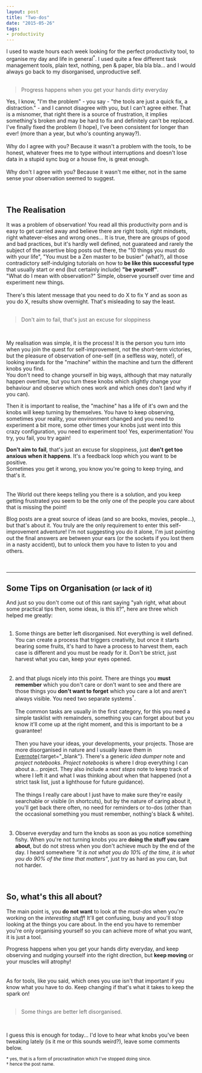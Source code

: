 ```yaml
---
layout: post
title: "Two-dos"
date: "2015-05-26"
tags:
- productivity
---
```


I used to waste hours each week looking for the perfect productivity tool, to
organise my day and life in general<sup>*</sup>. I used quite a few different
task management tools, plain text, nothing, pen & paper, bla bla bla... and I
would always go back to my disorganised, unproductive self.  
&nbsp;  

<blockquote>
Progress happens when you get your hands dirty everyday
</blockquote>

Yes, I know, "I'm the problem" - you say - "the tools are just a quick fix, a
distraction." - and I cannot disagree with you, but I can't agree either. That
is a misnomer, that right there is a source of frustration, it implies
something's broken and may be hard to fix and definitely can't be replaced.  
I've finally fixed the problem (I hope), I've been consistent for longer than ever!
(more than a year, but who's counting anyway?).  
&nbsp;  
Why do I agree with you? Because it wasn't a problem with the tools, to be honest,
whatever frees me to type without interruptions and doesn't lose data
in a stupid sync bug or a house fire, is great enough.  
&nbsp;  
Why don't I agree with you? Because it wasn't me either, not in the same sense your
observation seemed to suggest.  
&nbsp;  
&nbsp;  

## The Realisation

It was a problem of observation! You read all this productivity porn and is easy
to get carried away and believe there are right tools, right mindsets, right
whatever-elses and wrong ones... It is true, there are groups of good and bad
practices, but it's hardly well defined, not guarateed and rarely the subject of
the assertive blog posts out there, the "10 things you must do with your life",
"You must be a Zen master to be busier" (what?), all those contradictory
self-indulging tutorials on how to **be like this successful type** that usually
start or end (but certainly include) **"be yourself"**.  
"What do I mean with observation?" Simple, observe yourself over time and
experiment new things.  
&nbsp;  
There's this latent message that you need to do X to fix Y and as soon as you do
X, results show overnight. That's misleading to say the least.  
&nbsp;  

<blockquote>
Don't aim to fail, that's just an excuse for sloppiness
</blockquote>
&nbsp;  

My realisation was simple, it is the process! It is the person you turn into when
you join the quest for self-improvement, not the short-term victories, but the
pleasure of observation of one-self (in a selfless way, note!), of looking inwards
for the "machine" within the machine and turn the different knobs you find.  
You don't need to change yourself in big ways, although that may naturally
happen overtime, but you turn these knobs which slightly change your behaviour and
observe which ones work and which ones don't (and why if you can).  

Then it is important to realise, the "machine" has a life of it's own and the
knobs will keep turning by themselves. You have to keep observing, sometimes your
reality, your environment changed and you need to experiment a bit more, some
other times your knobs just went into this crazy configuration, you need to
experiment too! Yes, experimentation! You try, you fail, you try again!  

**Don't aim to fail**, that's just an excuse for sloppiness, just **don't get
too anxious when it happens**. It's a feedback loop which you want to be positive.  
Sometimes you get it wrong, you know you're going to keep trying, and that's it.  
&nbsp;  
&nbsp;  
The World out there keeps telling you there is a solution, and you
keep getting frustrated you seem to be the only one of the people you care about
that is missing the point!  

Blog posts are a great source of ideas (and so are books, movies, people...),
but that's about it. You truly are the only requirement to enter this
self-improvement adventure! I'm not suggesting you do it alone, I'm just pointing out
the final answers are between your ears (or the sockets if you lost them in a
nasty accident), but to unlock them you have to listen to you and others.  
&nbsp;  
&nbsp;  

---  

## Some Tips on Organisation <small>(or lack of it)</small>

And just so you don't come out of this rant saying "yah right, what about some
practical tips then, some ideas, is this it?", here are three which helped me greatly:  
&nbsp;  

1. Some things are better left disorganised. Not everything is well defined. You
can create a process that triggers creativity, but once it starts bearing some
fruits, it's hard to have a process to harvest them, each case is different and
you must be ready for it. Don't be strict, just harvest what you can, keep your
eyes opened.  
&nbsp;  
&nbsp;  
1. and that plugs nicely into this point. There are things you **must remember**
which you don't care or don't want to see and there are those things you **don't
want to forget** which you care a lot and aren't always visible. You need two
separate systems<sup>†</sup>.  
&nbsp;  
The common tasks are usually in the first category, for this you need a simple
tasklist with remainders, something you can forget about but you know it'll come
up at the right moment, and this is important to be a guarantee!  
&nbsp;  
Then you have your ideas, your developments, your projects.
Those are more disorganised in nature and I usually leave them in
[Evernote](https://evernote.com/){:target="_blank"}. There's a generic _idea dumper_ note and _project
notebooks_. _Project notebooks_ is where I drop everything I can about a... project.
They also include a *next steps* note to keep track
of where I left it and what I was thinking about when that happened
(not a strict task list, just a lighthouse for future guidance).  
&nbsp;  
The things I really care about I just have to make sure they're easily searchable
or visible (in shortcuts), but by the nature of caring about it, you'll get back
there often, no need for reminders or to-dos (other than the occasional something
you must remember, nothing's black & white).  
&nbsp;  
&nbsp;  
1. Observe everyday and turn the knobs as soon as you notice something fishy.
When you're not turning knobs you are **doing the stuff you care about**, but
do not stress when you don't achieve much by the end of the day. I heard somewhere
_"it is not what you do 10% of the time, it is what you do 90% of the time that
matters"_, just try as hard as you can, but not harder.  
&nbsp;  
&nbsp;  

## So, what's this all about?

The main point is, you **do not want** to look at the _must-dos_ when you're
working on the _interesting stuff_! It'll get confusing, busy and you'll stop
looking at the things you care about. In the end you have to remember you're only
organising yourself so you can achieve more of what you want, it is just a tool.  

Progress happens when you get your hands dirty everyday, and keep observing
and nudging yourself into the right direction, but **keep moving** or your muscles
will atrophy!  
&nbsp;  
&nbsp;  
As for tools, like you said, which ones you use isn't that important if you know
what you have to do. Keep changing if that's what it takes to keep the spark on!  
&nbsp;  

<blockquote>
Some things are better left disorganised.
</blockquote>
&nbsp;  

I guess this is enough for today... I'd love to hear what knobs you've been
tweaking lately (is it me or this sounds weird?), leave some comments below.  

<p>
<small>* yes, that is a form of procrastination which I've stopped
doing since.</small><br/>
<small>† hence the post name.</small>  
</p>
